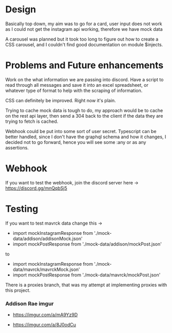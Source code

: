 # Design

Basically top down, my aim was to go for a card, user input does not work as I could not get the instagram api working, therefore we have mock data

A carousel was planned but it took too long to figure out how to create a CSS carousel, and I couldn't find good documentation on module $injects.

# Problems and Future enhancements

Work on the what information we are passing into discord. Have a script to read through all messages and save it into an excel spreadsheet, or whatever type of format to help with the scraping of information. 

CSS can definitely be improved. Right now it's plain.

Trying to cache mock data is tough to do, my approach would be to cache on the rest api layer, then send a 304 back to the client if the data they are trying to fetch is cached.

Webhook could be put into some sort of user secret. Typescript can be better handled, since I don't have the graphql schema and how it changes, I decided not to go forward, hence you will see some :any or as any assertions.

# Webhook

If you want to test the webhook, join the discord server here -> https://discord.gg/mnQqbSj5

# Testing

If you want to test mavrck data change this -> 
- import mockInstagramResponse from './mock-data/addison/addisonMock.json'
- import mockPostResponse from './mock-data/addison/mockPost.json'

to

- import mockInstagramResponse from './mock-data/mavrck/mavrckMock.json'
- import mockPostResponse from './mock-data/mavrck/mockPost.json'

There is a proxies branch, that was my attempt at implementing proxies with this project.

### Addison Rae imgur 

- https://imgur.com/a/mA9Yz9D

- https://imgur.com/a/8J0odCu
